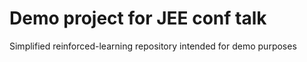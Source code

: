 # Demo project for JEE conf talk
Simplified reinforced-learning repository intended for demo purposes
